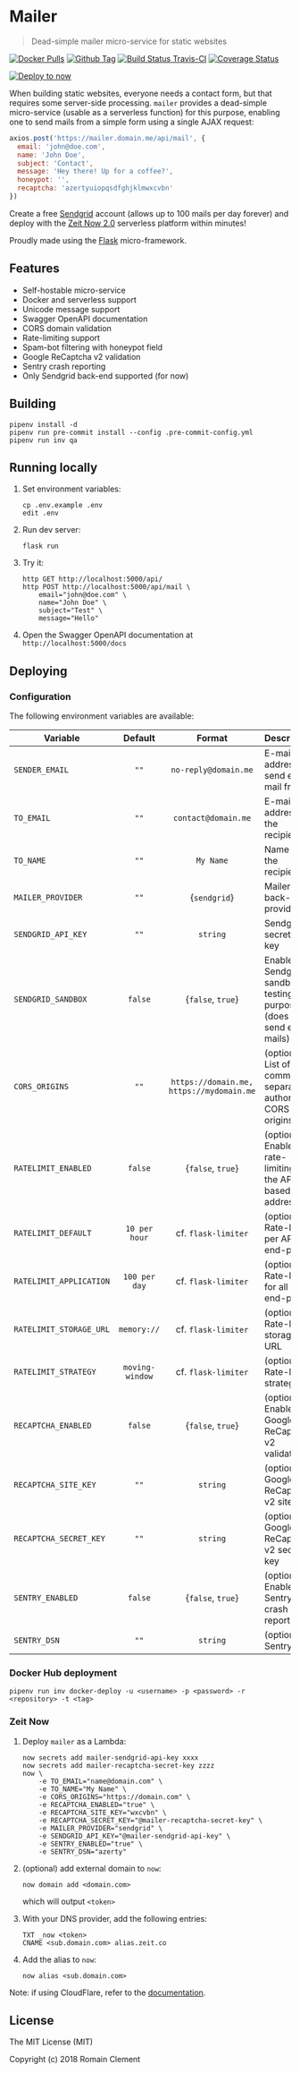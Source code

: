# Mailer

> Dead-simple mailer micro-service for static websites

[![Docker Pulls](https://img.shields.io/docker/pulls/rmnclmnt/mailer.svg)](https://hub.docker.com/r/rmnclmnt/mailer)
[![Github Tag](https://img.shields.io/github/tag/rclement/mailer.svg)](https://github.com/rclement/mailer/releases/latest)
[![Build Status Travis-CI](https://travis-ci.org/rclement/mailer.svg?branch=master)](https://travis-ci.org/rclement/mailer)
[![Coverage Status](https://coveralls.io/repos/github/rclement/mailer/badge.svg?branch=master)](https://coveralls.io/github/rclement/mailer)

[![Deploy to now](https://deploy.now.sh/static/button.svg)](https://deploy.now.sh/?repo=https://github.com/rclement/mailer&env=TO_EMAIL&env=TO_NAME&env=CORS_ORIGINS&env=RECAPTCHA_ENABLED&env=RECAPTCHA_SITE_KEY&env=RECAPTCHA_SECRET_KEY&env=MAILER_PROVIDER&env=SENDGRID_API_KEY)

When building static websites, everyone needs a contact form, but that requires some server-side processing.
`mailer` provides a dead-simple micro-service (usable as a serverless function) for this purpose,
enabling one to send mails from a simple form using a single AJAX request:

```js
axios.post('https://mailer.domain.me/api/mail', {
  email: 'john@doe.com',
  name: 'John Doe',
  subject: 'Contact',
  message: 'Hey there! Up for a coffee?',
  honeypot: '',
  recaptcha: 'azertyuiopqsdfghjklmwxcvbn'
})
```

Create a free [Sendgrid](https://sendgrid.com) account (allows up to 100 mails per day forever)
and deploy with the [Zeit Now 2.0](https://zeit.co) serverless platform within minutes!

Proudly made using the [Flask](http://flask.pocoo.org) micro-framework.


## Features

- Self-hostable micro-service
- Docker and serverless support
- Unicode message support
- Swagger OpenAPI documentation
- CORS domain validation
- Rate-limiting support
- Spam-bot filtering with honeypot field
- Google ReCaptcha v2 validation
- Sentry crash reporting
- Only Sendgrid back-end supported (for now)


## Building

```
pipenv install -d
pipenv run pre-commit install --config .pre-commit-config.yml
pipenv run inv qa
```


## Running locally

1. Set environment variables:
    ```
    cp .env.example .env
    edit .env
    ```

2. Run dev server:
    ```
    flask run
    ```

3. Try it:
    ```
    http GET http://localhost:5000/api/
    http POST http://localhost:5000/api/mail \
        email="john@doe.com" \
        name="John Doe" \
        subject="Test" \
        message="Hello"
    ```

4. Open the Swagger OpenAPI documentation at `http://localhost:5000/docs`


## Deploying

### Configuration

The following environment variables are available:

| Variable | Default | Format | Description |
|----------|:-------:|:------:|-------------|
| `SENDER_EMAIL` | `""` | `no-reply@domain.me` | E-mail address to send e-mail from
| `TO_EMAIL` | `""` | `contact@domain.me` | E-mail address of the recipient
| `TO_NAME` | `""` | `My Name` | Name of the recipient
| `MAILER_PROVIDER` | `""` | {`sendgrid`} | Mailer back-end provider
| `SENDGRID_API_KEY` | `""` | `string` | Sendgrid secret API key
| `SENDGRID_SANDBOX` | `false` | {`false`, `true`} | Enable Sendgrid sandbox for testing purposes (does not send e-mails)
| `CORS_ORIGINS` | `""` | `https://domain.me, https://mydomain.me` | (optional) List of comma-separated authorized CORS origins
| `RATELIMIT_ENABLED` | `false` | {`false`, `true`} | (optional) Enable rate-limiting for the API, based on IP address
| `RATELIMIT_DEFAULT` | `10 per hour` | cf. `flask-limiter` | (optional) Rate-limit per API end-point
| `RATELIMIT_APPLICATION` | `100 per day` | cf. `flask-limiter` | (optional) Rate-limit for all API end-points
| `RATELIMIT_STORAGE_URL` | `memory://` | cf. `flask-limiter` | (optional) Rate-limit storage URL
| `RATELIMIT_STRATEGY` | `moving-window` | cf. `flask-limiter` | (optional) Rate-limit strategy
| `RECAPTCHA_ENABLED` | `false` | {`false`, `true`} | (optional) Enable Google ReCaptcha v2 validation
| `RECAPTCHA_SITE_KEY` | `""` | `string` | (optional) Google ReCaptcha v2 site key
| `RECAPTCHA_SECRET_KEY` | `""` | `string` | (optional) Google ReCaptcha v2 secret key
| `SENTRY_ENABLED` | `false` | {`false`, `true`} | (optional) Enable Sentry crash reporting
| `SENTRY_DSN` | `""` | `string` | (optional) Sentry DSN

### Docker Hub deployment

```
pipenv run inv docker-deploy -u <username> -p <password> -r <repository> -t <tag>
```

### Zeit Now

1. Deploy `mailer` as a Lambda:

    ```
    now secrets add mailer-sendgrid-api-key xxxx
    now secrets add mailer-recaptcha-secret-key zzzz
    now \
        -e TO_EMAIL="name@domain.com" \
        -e TO_NAME="My Name" \
        -e CORS_ORIGINS="https://domain.com" \
        -e RECAPTCHA_ENABLED="true" \
        -e RECAPTCHA_SITE_KEY="wxcvbn" \
        -e RECAPTCHA_SECRET_KEY="@mailer-recaptcha-secret-key" \
        -e MAILER_PROVIDER="sendgrid" \
        -e SENDGRID_API_KEY="@mailer-sendgrid-api-key" \
        -e SENTRY_ENABLED="true" \
        -e SENTRY_DSN="azerty"
    ```

2. (optional) add external domain to `now`:

    ```
    now domain add <domain.com>
    ```

    which will output `<token>`

3. With your DNS provider, add the following entries:

    ```
    TXT _now <token>
    CNAME <sub.domain.com> alias.zeit.co
    ```

4. Add the alias to `now`:

    ```
    now alias <sub.domain.com>
    ```

Note: if using CloudFlare, refer to the [documentation](https://zeit.co/docs/v1/guides/how-to-use-cloudflare).


## License

The MIT License (MIT)

Copyright (c) 2018 Romain Clement
